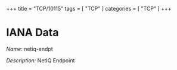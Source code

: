 +++
title = "TCP/10115"
tags = [ "TCP" ]
categories = [ "TCP" ]
+++

# IANA Data

_Name:_ netiq-endpt

_Description:_ NetIQ Endpoint

